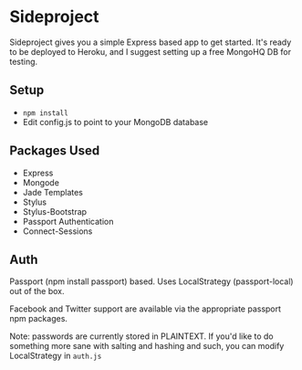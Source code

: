 # Sideproject

Sideproject gives you a simple Express based app to get started. It's ready to be deployed to Heroku, and I suggest setting up a free MongoHQ DB for testing.

## Setup
- `npm install`
- Edit config.js to point to your MongoDB database

## Packages Used
- Express
- Mongode
- Jade Templates
- Stylus
- Stylus-Bootstrap
- Passport Authentication
- Connect-Sessions

## Auth

Passport (npm install passport) based. Uses LocalStrategy (passport-local) out of the box.

Facebook and Twitter support are available via the appropriate passport npm packages.

Note: passwords are currently stored in PLAINTEXT. If you'd like to do something more sane with
salting and hashing and such, you can modify LocalStrategy in `auth.js`